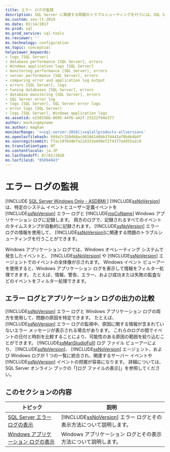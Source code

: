 ```yaml
---
title: エラー ログの監視
description: SQL Server に関連する問題のトラブルシューティングを行うには、SQL Server エラー ログ、Windows アプリケーション ログ、および SQL Server Management Studio ログ ファイル ビューアーを使用します。
ms.custom: seo-lt-2019
ms.date: 03/14/2017
ms.prod: sql
ms.prod_service: sql-tools
ms.reviewer: ''
ms.technology: configuration
ms.topic: conceptual
helpviewer_keywords:
- logs [SQL Server]
- database performance [SQL Server], errors
- Windows application logs [SQL Server]
- monitoring performance [SQL Server], errors
- server performance [SQL Server], errors
- comparing error and application log output
- errors [SQL Server], logs
- tuning databases [SQL Server], errors
- database monitoring [SQL Server], errors
- SQL Server error log
- logs [SQL Server], SQL Server error logs
- error logs [SQL Server]
- logs [SQL Server], Windows application logs
ms.assetid: e250336b-0695-44f6-a42f-23222f94e377
author: markingmyname
ms.author: maghan
monikerRange: '>=sql-server-2016||=sqlallproducts-allversions'
ms.openlocfilehash: 949a7c358d68ac66104140bb37d443af8b4b4b0f
ms.sourcegitcommit: f7ac1976d4bfa224332edd9ef2f4377a4d55a2c9
ms.translationtype: HT
ms.contentlocale: ja-JP
ms.lasthandoff: 07/02/2020
ms.locfileid: "85894843"
---
```

# <a name="monitoring-the-error-logs"></a>エラー ログの監視
[!INCLUDE [SQL Server Windows Only - ASDBMI ](../../includes/applies-to-version/sql-windows-only-asdbmi.md)]
  [!INCLUDE[ssNoVersion](../../includes/ssnoversion-md.md)] は、特定のシステム イベントとユーザー定義イベントを [!INCLUDE[ssNoVersion](../../includes/ssnoversion-md.md)] エラー ログと [!INCLUDE[msCoName](../../includes/msconame-md.md)] Windows アプリケーション ログに記録します。 両方のログで、記録されるすべてのイベントのタイムスタンプが自動的に記録されます。 [!INCLUDE[ssNoVersion](../../includes/ssnoversion-md.md)] エラー ログの情報を使用して、 [!INCLUDE[ssNoVersion](../../includes/ssnoversion-md.md)]に関連する問題のトラブルシューティングを行うことができます。  
  
 Windows アプリケーション ログでは、Windows オペレーティング システムで発生したイベントと、 [!INCLUDE[ssNoVersion](../../includes/ssnoversion-md.md)] や [!INCLUDE[ssNoVersion](../../includes/ssnoversion-md.md)] エージェントでのイベントの全体像が示されます。 Windows イベント ビューアーを使用すると、Windows アプリケーション ログを表示して情報をフィルター処理できます。 たとえば、情報、警告、エラー、および成功または失敗の監査などのイベントをフィルター処理できます。  
  
## <a name="comparing-error-and-application-log-output"></a>エラー ログとアプリケーション ログの出力の比較  
 [!INCLUDE[ssNoVersion](../../includes/ssnoversion-md.md)] エラー ログと Windows アプリケーション ログの両方を使用して、問題の原因を特定できます。 たとえば、 [!INCLUDE[ssNoVersion](../../includes/ssnoversion-md.md)] エラー ログの監視中、原因に関する情報が含まれていないエラー メッセージが表示される場合があります。 これらのログの間でイベントの日付と時刻を比較することにより、可能性のある原因の範囲を絞り込むことができます。 [!INCLUDE[ssManStudioFull](../../includes/ssmanstudiofull-md.md)] ログ ファイル ビューアーにより、 [!INCLUDE[ssNoVersion](../../includes/ssnoversion-md.md)]、 [!INCLUDE[ssNoVersion](../../includes/ssnoversion-md.md)] エージェント、および Windows ログが 1 つの一覧に統合され、関連するサーバー イベントや [!INCLUDE[ssNoVersion](../../includes/ssnoversion-md.md)] イベントの把握が容易になります。 詳細については、SQL Server オンライン ブックの「[ログ ファイルの表示]」を参照してください。  
  
## <a name="in-this-section"></a>このセクションの内容  
  
|トピック|説明|  
|-----------|-----------------|  
|[SQL Server エラー ログの表示](../../tools/configuration-manager/viewing-the-sql-server-error-log.md)|[!INCLUDE[ssNoVersion](../../includes/ssnoversion-md.md)] エラー ログとその表示方法について説明します。|  
|[Windows アプリケーション ログの表示](../../tools/configuration-manager/viewing-the-windows-application-log.md)|Windows アプリケーション ログとその表示方法について説明します。|  
  
  

